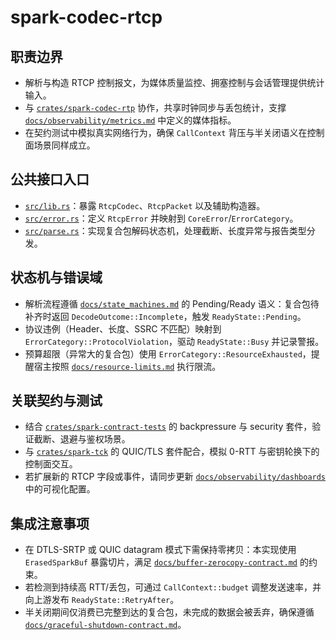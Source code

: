 # spark-codec-rtcp

## 职责边界
- 解析与构造 RTCP 控制报文，为媒体质量监控、拥塞控制与会话管理提供统计输入。
- 与 [`crates/spark-codec-rtp`](../spark-codec-rtp) 协作，共享时钟同步与丢包统计，支撑 [`docs/observability/metrics.md`](../../../docs/observability/metrics.md) 中定义的媒体指标。
- 在契约测试中模拟真实网络行为，确保 `CallContext` 背压与半关闭语义在控制面场景同样成立。

## 公共接口入口
- [`src/lib.rs`](./src/lib.rs)：暴露 `RtcpCodec`、`RtcpPacket` 以及辅助构造器。
- [`src/error.rs`](./src/error.rs)：定义 `RtcpError` 并映射到 `CoreError`/`ErrorCategory`。
- [`src/parse.rs`](./src/parse.rs)：实现复合包解码状态机，处理截断、长度异常与报告类型分发。

## 状态机与错误域
- 解析流程遵循 [`docs/state_machines.md`](../../../docs/state_machines.md) 的 Pending/Ready 语义：复合包待补齐时返回 `DecodeOutcome::Incomplete`，触发 `ReadyState::Pending`。
- 协议违例（Header、长度、SSRC 不匹配）映射到 `ErrorCategory::ProtocolViolation`，驱动 `ReadyState::Busy` 并记录警报。
- 预算超限（异常大的复合包）使用 `ErrorCategory::ResourceExhausted`，提醒宿主按照 [`docs/resource-limits.md`](../../../docs/resource-limits.md) 执行限流。

## 关联契约与测试
- 结合 [`crates/spark-contract-tests`](../../spark-contract-tests) 的 backpressure 与 security 套件，验证截断、退避与鉴权场景。
- 与 [`crates/spark-tck`](../../spark-tck) 的 QUIC/TLS 套件配合，模拟 0-RTT 与密钥轮换下的控制面交互。
- 若扩展新的 RTCP 字段或事件，请同步更新 [`docs/observability/dashboards`](../../../docs/observability/dashboards) 中的可视化配置。

## 集成注意事项
- 在 DTLS-SRTP 或 QUIC datagram 模式下需保持零拷贝：本实现使用 `ErasedSparkBuf` 暴露切片，满足 [`docs/buffer-zerocopy-contract.md`](../../../docs/buffer-zerocopy-contract.md) 的约束。
- 若检测到持续高 RTT/丢包，可通过 `CallContext::budget` 调整发送速率，并向上游发布 `ReadyState::RetryAfter`。
- 半关闭期间仅消费已完整到达的复合包，未完成的数据会被丢弃，确保遵循 [`docs/graceful-shutdown-contract.md`](../../../docs/graceful-shutdown-contract.md)。
